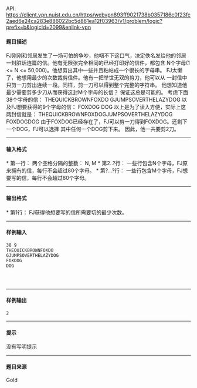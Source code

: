 API: https://client.vpn.nuist.edu.cn/https/webvpn893ff9021738b0357186c0f23fc2aed6e24ca283e886022bc5d861ea12f03963/v1/problem/logic?prefix=b&logicId=2099&enlink-vpn

#### 题目描述

FJ刚刚和邻居发生了一场可怕的争吵，他咽不下这口气，决定佚名发给他的邻居 一封脏话连篇的信。他有无限张完全相同的已经打印好的信件，都包含 N个字母(1 <= N <= 50,000)。他想剪出其中一些并且粘帖成一个很长的字母串。 FJ太懒了，他想用最少的次数裁剪信件。他有一把举世无双的剪刀，他可以从 一封信中只剪一刀剪出连续一段。同样，剪一刀可以得到整个完整的字符串。 他想知道他最少需要剪多少刀从而获得这封M个字母的长信？ 保证这总是可能的。 考虑下面38个字母的信： THEQUICKBROWNFOXDO GJUMPSOVERTHELAZYDOG 以及FJ想要获得的9个字母的信： FOXDOG DOG 以上是为了读入方便，实际上这两封信就是： THEQUICKBROWNFOXDOGJUMPSOVERTHELAZYDOG FOXDOGDOG 由于FOXDOG已经存在了，FJ可以剪一刀得到FOXDOG。还剩下一个DOG，FJ可以选择 其中任何一个DOG剪下来。 因此，他一共要剪2刀。

---

#### 输入格式

\* 第一行： 两个空格分隔的整数： N, M \* 第2..?行： 一些行包含N个字母，FJ原来拥有的信，每行不会超过80个字母。 \* 第?...?行： 一些行包含M个字母，FJ想要写的信，每行不会超过80个字母。

---

#### 输出格式

\* 第1行： FJ获得他想要写的信所需要切的最少次数。

---

#### 样例输入
```
38 9
THEQUICKBROWNFOXDO
GJUMPSOVERTHELAZYDOG
FOXDOG
DOG




```

---

#### 样例输出
```
2

```

---

#### 提示

没有写明提示

---

#### 题目来源

Gold
